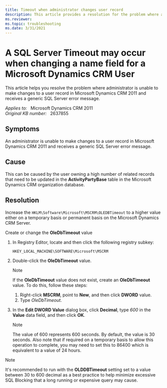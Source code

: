 ```yaml
---
title: Timeout when administrator changes user record
description: This article provides a resolution for the problem where administrator is unable to make changes to a user record in Microsoft Dynamics CRM 2011 and receives a generic SQL Server error message.
ms.reviewer: 
ms.topic: troubleshooting
ms.date: 3/31/2021
---
```

# A SQL Server Timeout may occur when changing a name field for a Microsoft Dynamics CRM User

This article helps you resolve the problem where administrator is unable to make changes to a user record in Microsoft Dynamics CRM 2011 and receives a generic SQL Server error message.

_Applies to:_ &nbsp; Microsoft Dynamics CRM 2011  
_Original KB number:_ &nbsp; 2637855

## Symptoms

An administrator is unable to make changes to a user record in Microsoft Dynamics CRM 2011 and receives a generic SQL Server error message.

## Cause

This can be caused by the user owning a high number of related records that need to be updated in the **ActivityPartyBase** table in the Microsoft Dynamics CRM organization database.

## Resolution

Increase the `HKLM\Software\Microsoft\MSCRM\OLEDBTimeout` to a higher value either on a temporary basis or permanent basis on the Microsoft Dynamics CRM Server.

Create or change the **OleDbTimeout** value

1. In Registry Editor, locate and then click the following registry subkey:

   `HKEY_LOCAL_MACHINE\SOFTWARE\Microsoft\MSCRM`

2. Double-click the **OleDbTimeout** value.

    > [!NOTE]
    > If the **OleDbTimeout** value does not exist, create an **OleDbTimeout** value. To do this, follow these steps:
    >
    > 1. Right-click **MSCRM**, point to **New**, and then click **DWORD** value.
    > 2. Type *OleDbTimeout*.

3. In the **Edit DWORD Value** dialog box, click **Decimal**, type *600* in the **Value** data field, and then click **OK**.

    > [!NOTE]
    > The value of 600 represents 600 seconds. By default, the value is 30 seconds. Also note that if required on a temporary basis to allow this operation to complete, you may need to set this to 86400 which is equivalent to a value of 24 hours.

> [!NOTE]
> It's recommended to run with the **OLDDBTimeout** setting set to a value between 30 to 600 decimal as a best practice to help minimize excessive SQL Blocking that a long running or expensive query may cause.
